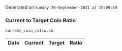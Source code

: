 Generated on `Sunday 26-September-2021 at 15:09:49`

### Current to Target Coin Ratio
`current_coin_ratio.sh`

Date|Current|Target|Ratio
---|---|---|---
